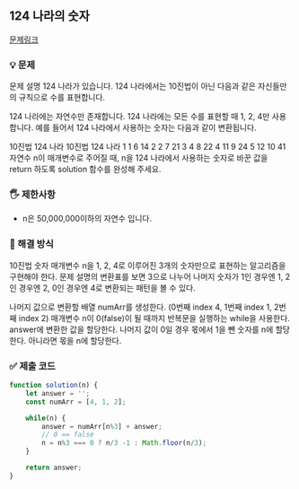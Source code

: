 ## 124 나라의 숫자
[문제링크](https://school.programmers.co.kr/learn/courses/30/lessons/12899)

### 💡 문제

문제 설명
124 나라가 있습니다. 124 나라에서는 10진법이 아닌 다음과 같은 자신들만의 규칙으로 수를 표현합니다.

124 나라에는 자연수만 존재합니다.
124 나라에는 모든 수를 표현할 때 1, 2, 4만 사용합니다.
예를 들어서 124 나라에서 사용하는 숫자는 다음과 같이 변환됩니다.

10진법	124 나라	10진법	124 나라
1	1	6	14
2	2	7	21
3	4	8	22
4	11	9	24
5	12	10	41
자연수 n이 매개변수로 주어질 때, n을 124 나라에서 사용하는 숫자로 바꾼 값을 return 하도록 solution 함수를 완성해 주세요.

### 🖐️ 제한사항
- n은 50,000,000이하의 자연수 입니다.




### 🥸 해결 방식
10진법 숫자 매개변수 n을 1, 2, 4로 이루어진 3개의 숫자만으로 표현하는 알고리즘을 구현해야 한다. 문제 설명의 변환표를 보면 3으로 나누어 나머지 숫자가 1인 경우엔 1, 2인 경우엔 2, 0인 경우엔 4로 변환되는 패턴을 볼 수 있다.

나머지 값으로 변환할 배열 numArr를 생성한다. (0번째 index 4, 1번째 index 1, 2번째 index 2)
매개변수 n이 0(false)이 될 때까지 반복문을 실행하는 while을 사용한다.
answer에 변환한 값을 할당한다.
나머지 값이 0일 경우 몫에서 1을 뺀 숫자를 n에 할당한다.
아니라면 몫을 n에 할당한다.

### ✅ 제출 코드
```javascript
function solution(n) {
    let answer = '';
    const numArr = [4, 1, 2];

    while(n) {
        answer = numArr[n%3] + answer;
        // 0 == false
        n = n%3 === 0 ? n/3 -1 : Math.floor(n/3);
    }

    return answer;
}


```





